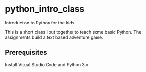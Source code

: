# python_intro_class
Introduction to Python for the kids

This is a short class I put together to teach some basic Python.
The assignments build a text based adventure game.

## Prerequisites
Install Visual Studio Code and Python 3.x

